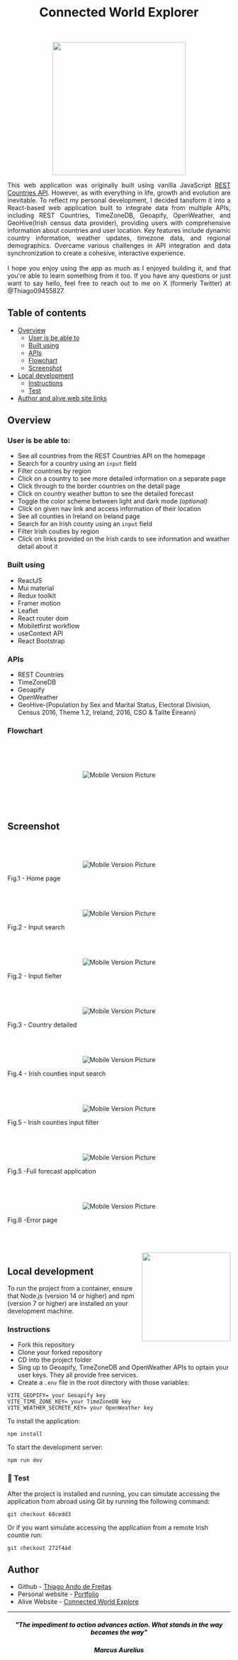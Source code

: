 <center><h1> Connected World Explorer</h1> </center> </br><p align="center"> <img width="300" src="assets/screenshots/Fetch.png"></p>
  
<div style="text-align: justify">
This web application was originally built using vanilla JavaScript
 <a href="https://github.com/ThiagoAndo/rest-countries-api-with-color-theme-switcher-master.git">REST
 Countries API</a>. However, as with everything in life, growth and evolution are inevitable.
  To reflect my personal development, I decided tansform it into a React-based web application built 
  to integrate data from multiple APIs, including REST Countries, TimeZoneDB, Geoapify, OpenWeather, 
  and GeoHive(Irish census data provider), providing users with comprehensive information about countries 
  and user location.  Key features include dynamic country information, weather updates, timezone 
  data, and regional demographics. Overcame various challenges in API integration and data
  synchronization to create a cohesive, interactive experience.
<br />
<br />
I hope you enjoy using the app as much as I enjoyed building it, and that you're 
able to learn something from it too. If you have any questions or just want to say hello,
feel free to reach out to me on X (formerly Twitter) at @Thiago09455827.
</div>

## Table of contents

- [Overview](#overview)
  - [User is be able to](#user-is-be-able-to)
  - [Built using](#built-using)
  - [APIs](#apis)
  - [Flowchart](#flowchart)
  - [Screenshot](#screenshot)
- [Local development](#local-development)
  - [Instructions](#instructions)
  - [Test](#🧪-test)
- [Author and alive web site links](#author)

## Overview

### User is be able to:

- See all countries from the REST Countries API on the homepage
- Search for a country using an `input` field
- Filter countries by region
- Click on a country to see more detailed information on a separate page
- Click through to the border countries on the detail page
- Click on country weather button to see the detailed forecast
- Toggle the color scheme between light and dark mode _(optional)_
- Click on given nav link and access information of their location
- See all counties in Ireland on Ireland page
- Search for an Irish county using an `input` field
- Filter Irish couties by region
- Click on links provided on the Irish cards to see information and weather detail about it

### Built using

- ReactJS
- Mui material
- Redux toolkit
- Framer motion
- Leaflet
- React router dom
- Mobiletfirst workflow
- useContext API
- React Bootstrap

### APIs

- REST Countries
- TimeZoneDB
- Geoapify
- OpenWeather
- GeoHive-(Population by Sex and Marital Status, Electoral Division, Census 2016, Theme 1.2, Ireland, 2016, CSO & Tailte Éireann)

### Flowchart

<br />
<br />
<br />

<p align="center" style="solid 1px red">
    <img  src="assets/screenshots/Multi-API.png" alt="Mobile Version Picture">
</p>
<br />
<br />
<br />

## Screenshot

<br />
<br />

<p align="center" style="solid 1px red">
    <img  src="assets/screenshots/home.png" alt="Mobile Version Picture">
     <figcaption>Fig.1 - Home page</figcaption>
</p>
<br />
<br />

<p align="center" style="solid 1px red">
    <img  src="assets/screenshots/countrySearch.png" alt="Mobile Version Picture">
     <figcaption>Fig.2 - Input search</figcaption>
</p>
<br />
<br />

<p align="center" style="solid 1px red">
    <img  src="assets/screenshots/countryFilter.png" alt="Mobile Version Picture">
     <figcaption>Fig.2 - Input fielter</figcaption>
</p>

<br />
<br />

<p align="center" style="solid 1px red">
    <img  src="assets/screenshots/expanded.png" alt="Mobile Version Picture">
     <figcaption>Fig.3 - Country detailed</figcaption>
</p>

<br />
<br />

<p align="center" style="solid 1px red">
    <img  src="assets/screenshots/countySearch.png" alt="Mobile Version Picture">
     <figcaption>Fig.4 - Irish counties input search</figcaption>
</p>

<br />
<br />
<p align="center" style="solid 1px red">
    <img  src="assets/screenshots/countyFilter.png" alt="Mobile Version Picture">
     <figcaption>Fig.5 - Irish counties input filter</figcaption>
</p>
<br />
<br />

<p align="center" style="solid 1px red">
    <img  src="assets/screenshots/full.png" alt="Mobile Version Picture">
     <figcaption>Fig.5 -Full forecast application</figcaption>
</p>
</br>
</br>
<p align="center" style="solid 1px red">
    <img  src="assets/screenshots/error.png" alt="Mobile Version Picture">
     <figcaption>Fig.6 -Error page</figcaption>
</p>
<br />
<br />
<br />
<img align="right" src="https://i.ibb.co/CJfW18H/ship.gif" width="200"/>

## Local development

To run the project from a container, ensure that Node.js (version 14 or higher)
 and npm (version 7 or higher) are installed on your development machine.

### Instructions

- Fork this repository
- Clone your forked repository
- CD into the project folder
- Sing up to Geoapify, TimeZoneDB and OpenWeather APIs to optain your user keys. They all provide free services.
- Create a `.env` file in the root directory with those variables:

```shell
VITE_GEOPIFY= your Geoapify key
VITE_TIME_ZONE_KEY= your TimeZoneDB key
VITE_WEATHER_SECRETE_KEY= your OpenWeather key
```

To install the application:

```shell
npm install
```

To start the development server:

```shell
npm run dev
```

### 🧪 Test

After the project is installed and running, you can simulate accessing the application from abroad using Git by running the following command:

```shell
git checkout 68cedd3
```

Or if you want simulate accessing the application from a remote Irish countie run:

```shell
git checkout 272f4ad
```

## Author

- Github - [Thiago Ando de Freitas](https://github.com/ThiagoAndo)
- Personal website - [Portfolio](https://thiago-freitas-portfolio.vercel.app/)
- Alive Website - [Connected World Explore](https://rest-mult-api.netlify.app)

<hr />

 <div style="text-align: center" >
<h5 style="color:black;">"The impediment to action advances action. What stands in the way becomes the way"</h5>
<h5 style="color:black;">Marcus Aurelius </h5>
</div>
